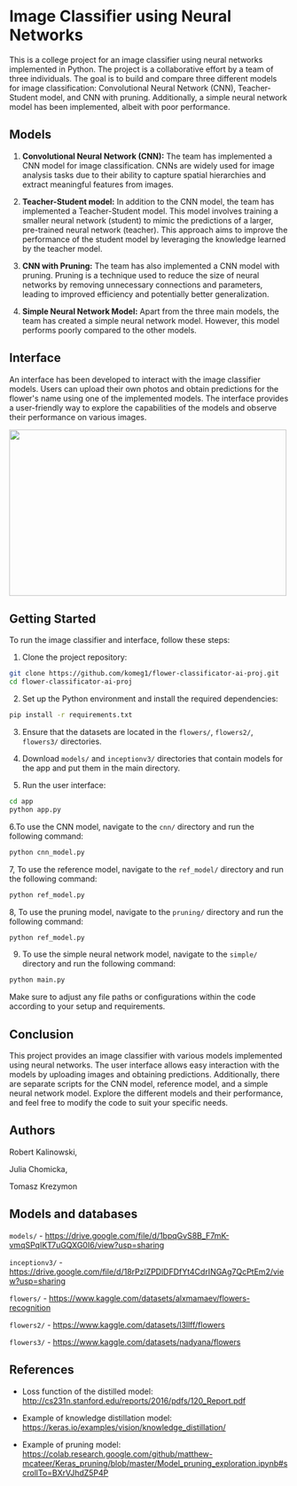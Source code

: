 # Image Classifier using Neural Networks

This is a college project for an image classifier using neural networks implemented in Python. The project is a collaborative effort by a team of three individuals. The goal is to build and compare three different models for image classification: Convolutional Neural Network (CNN), Teacher-Student model, and CNN with pruning. Additionally, a simple neural network model has been implemented, albeit with poor performance.

## Models

1. **Convolutional Neural Network (CNN):** The team has implemented a CNN model for image classification. CNNs are widely used for image analysis tasks due to their ability to capture spatial hierarchies and extract meaningful features from images.

2. **Teacher-Student model:** In addition to the CNN model, the team has implemented a Teacher-Student model. This model involves training a smaller neural network (student) to mimic the predictions of a larger, pre-trained neural network (teacher). This approach aims to improve the performance of the student model by leveraging the knowledge learned by the teacher model.

3. **CNN with Pruning:** The team has also implemented a CNN model with pruning. Pruning is a technique used to reduce the size of neural networks by removing unnecessary connections and parameters, leading to improved efficiency and potentially better generalization.

4. **Simple Neural Network Model:** Apart from the three main models, the team has created a simple neural network model. However, this model performs poorly compared to the other models.

## Interface

An interface has been developed to interact with the image classifier models. Users can upload their own photos and obtain predictions for the flower's name using one of the implemented models. The interface provides a user-friendly way to explore the capabilities of the models and observe their performance on various images.

<img src="https://github.com/komeg1/flower-classificator-ai-proj/images/1.png" width="500" height="300"/>

## Getting Started

To run the image classifier and interface, follow these steps:

1. Clone the project repository:

```bash
git clone https://github.com/komeg1/flower-classificator-ai-proj.git
cd flower-classificator-ai-proj
```

2. Set up the Python environment and install the required dependencies:

```bash
pip install -r requirements.txt
```

3. Ensure that the datasets are located in the `flowers/`, `flowers2/`, `flowers3/` directories.

4. Download `models/` and `inceptionv3/` directories that contain models for the app and put them in the main directory.

5. Run the user interface:

```bash
cd app
python app.py
```


6.To use the CNN model, navigate to the `cnn/` directory and run the following command:

```bash
python cnn_model.py
```

7, To use the reference model, navigate to the `ref_model/` directory and run the following command:

```bash
python ref_model.py
```

8, To use the pruning model, navigate to the `pruning/` directory and run the following command:

```bash
python ref_model.py
```
9. To use the simple neural network model, navigate to the `simple/` directory and run the following command:

```bash
python main.py
```

Make sure to adjust any file paths or configurations within the code according to your setup and requirements.

## Conclusion

This project provides an image classifier with various models implemented using neural networks. The user interface allows easy interaction with the models by uploading images and obtaining predictions. Additionally, there are separate scripts for the CNN model, reference model, and a simple neural network model. Explore the different models and their performance, and feel free to modify the code to suit your specific needs.

## Authors

Robert Kalinowski,

Julia Chomicka,

Tomasz Krezymon

## Models and databases
`models/` - https://drive.google.com/file/d/1bpqGvS8B_F7mK-vmqSPqIKT7uGQXG0I6/view?usp=sharing

`inceptionv3/` - https://drive.google.com/file/d/18rPzlZPDlDFDfYt4CdrINGAg7QcPtEm2/view?usp=sharing

`flowers/` - https://www.kaggle.com/datasets/alxmamaev/flowers-recognition

`flowers2/` - https://www.kaggle.com/datasets/l3llff/flowers

`flowers3/` - https://www.kaggle.com/datasets/nadyana/flowers

## References
- Loss function of the distilled model:
http://cs231n.stanford.edu/reports/2016/pdfs/120_Report.pdf

- Example of knowledge distillation model:
https://keras.io/examples/vision/knowledge_distillation/

- Example of pruning model:
https://colab.research.google.com/github/matthew-mcateer/Keras_pruning/blob/master/Model_pruning_exploration.ipynb#scrollTo=BXrVJhdZ5P4P
